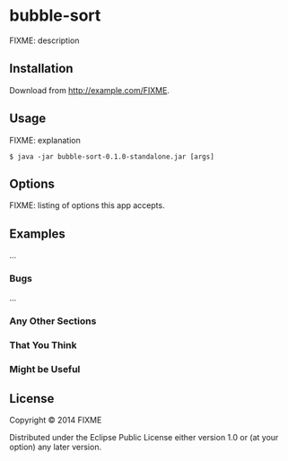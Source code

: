 # bubble-sort

FIXME: description

## Installation

Download from http://example.com/FIXME.

## Usage

FIXME: explanation

    $ java -jar bubble-sort-0.1.0-standalone.jar [args]

## Options

FIXME: listing of options this app accepts.

## Examples

...

### Bugs

...

### Any Other Sections
### That You Think
### Might be Useful

## License

Copyright © 2014 FIXME

Distributed under the Eclipse Public License either version 1.0 or (at
your option) any later version.
